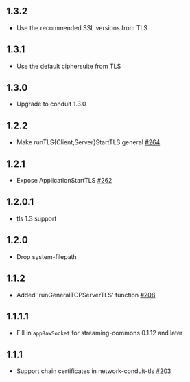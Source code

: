 ## 1.3.2

* Use the recommended SSL versions from TLS

## 1.3.1

* Use the default ciphersuite from TLS

## 1.3.0

* Upgrade to conduit 1.3.0

## 1.2.2

* Make runTLS{Client,Server}StartTLS general [#264](https://github.com/snoyberg/conduit/pull/264)

## 1.2.1

* Expose ApplicationStartTLS [#262](https://github.com/snoyberg/conduit/pull/262)

## 1.2.0.1

* tls 1.3 support

## 1.2.0

* Drop system-filepath

## 1.1.2

* Added 'runGeneralTCPServerTLS' function [#208](https://github.com/snoyberg/conduit/pull/208)

## 1.1.1.1

* Fill in `appRawSocket` for streaming-commons 0.1.12 and later

## 1.1.1

* Support chain certificates in network-conduit-tls [#203](https://github.com/snoyberg/conduit/pull/203)
